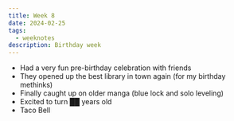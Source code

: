 ```yaml
---
title: Week 8
date: 2024-02-25
tags: 
  - weeknotes
description: Birthday week
---
```

- Had a very fun pre-birthday celebration with friends
- They opened up the best library in town again (for my birthday methinks)
- Finally caught up on older manga (blue lock and solo leveling)
- Excited to turn ██ years old
- Taco Bell
